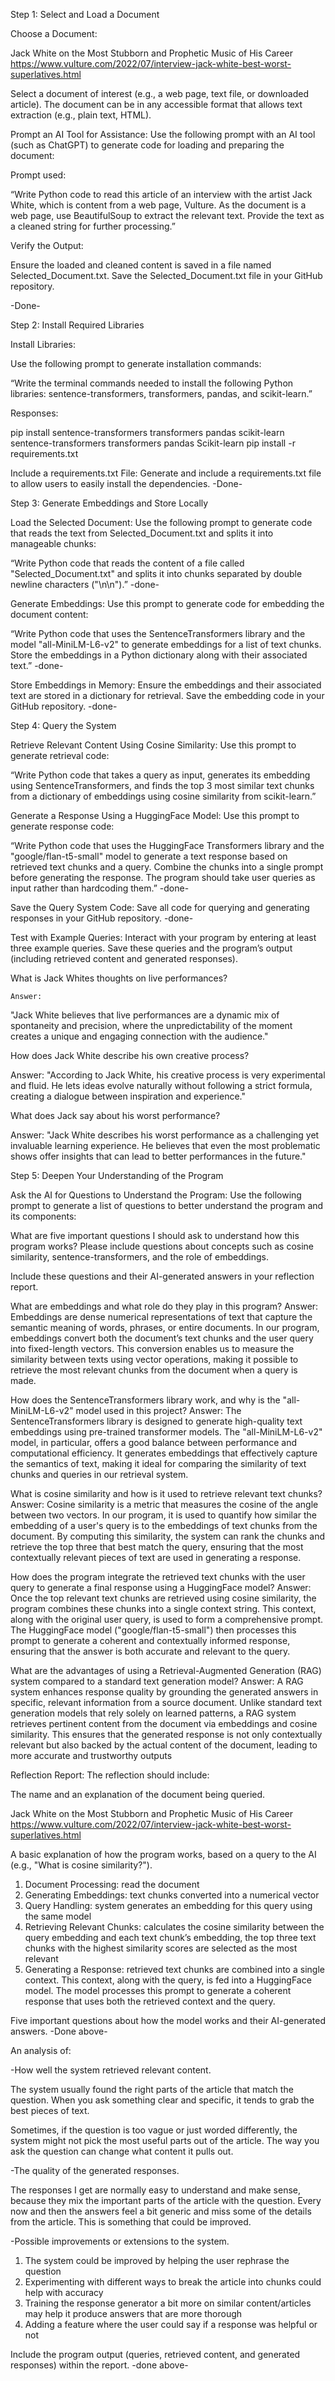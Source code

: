 Step 1: Select and Load a Document

Choose a Document:

Jack White on the Most Stubborn and Prophetic Music of His Career
https://www.vulture.com/2022/07/interview-jack-white-best-worst-superlatives.html

Select a document of interest (e.g., a web page, text file, or downloaded article).
The document can be in any accessible format that allows text extraction (e.g., plain text, HTML).

Prompt an AI Tool for Assistance:
Use the following prompt with an AI tool (such as ChatGPT) to generate code for loading and preparing the document:

Prompt used: 

“Write Python code to read this article of an interview with the artist Jack White, which is content from a web page, Vulture. As the document is a web page, use BeautifulSoup to extract the relevant text. Provide the text as a cleaned string for further processing.”

Verify the Output:


Ensure the loaded and cleaned content is saved in a file named Selected_Document.txt.
Save the Selected_Document.txt file in your GitHub repository.

-Done-


Step 2: Install Required Libraries


Install Libraries:


Use the following prompt to generate installation commands:


“Write the terminal commands needed to install the following Python libraries: sentence-transformers, transformers, pandas, and scikit-learn.”

Responses:

pip install sentence-transformers transformers pandas scikit-learn
sentence-transformers
transformers
pandas
Scikit-learn
pip install -r requirements.txt



Include a requirements.txt File:
Generate and include a requirements.txt file to allow users to easily install the dependencies.
-Done-


Step 3: Generate Embeddings and Store Locally


Load the Selected Document:
Use the following prompt to generate code that reads the text from Selected_Document.txt and splits it into manageable chunks:

“Write Python code that reads the content of a file called "Selected_Document.txt" and splits it into chunks separated by double newline characters ("\n\n").” -done-

Generate Embeddings:
Use this prompt to generate code for embedding the document content:


“Write Python code that uses the SentenceTransformers library and the model "all-MiniLM-L6-v2" to generate embeddings for a list of text chunks. Store the embeddings in a Python dictionary along with their associated text.” -done-


Store Embeddings in Memory:
Ensure the embeddings and their associated text are stored in a dictionary for retrieval.
Save the embedding code in your GitHub repository. -done-


Step 4: Query the System

Retrieve Relevant Content Using Cosine Similarity:
Use this prompt to generate retrieval code:

“Write Python code that takes a query as input, generates its embedding using SentenceTransformers, and finds the top 3 most similar text chunks from a dictionary of embeddings using cosine similarity from scikit-learn.”

Generate a Response Using a HuggingFace Model:
Use this prompt to generate response code:

“Write Python code that uses the HuggingFace Transformers library and the "google/flan-t5-small" model to generate a text response based on retrieved text chunks and a query. Combine the chunks into a single prompt before generating the response. The program should take user queries as input rather than hardcoding them.” -done-

Save the Query System Code:
Save all code for querying and generating responses in your GitHub repository. -done-

Test with Example Queries:
Interact with your program by entering at least three example queries. Save these queries and the program’s output (including retrieved content and generated responses).

What is Jack Whites thoughts on live performances?

	Answer:
"Jack White believes that live performances are a dynamic mix of spontaneity and precision, where the unpredictability of the moment creates a unique and engaging connection with the audience."

How does Jack White describe his own creative process?

Answer:
	"According to Jack White, his creative process is very experimental and fluid. He lets ideas evolve naturally without following a strict formula, creating a dialogue between inspiration and experience."

What does Jack say about his worst performance?

Answer:
"Jack White describes his worst performance as a challenging yet invaluable learning experience. He believes that even the most problematic shows offer insights that can lead to better performances in the future."




Step 5: Deepen Your Understanding of the Program

Ask the AI for Questions to Understand the Program:
Use the following prompt to generate a list of questions to better understand the program and its components:

What are five important questions I should ask to understand how this program works? Please include questions about concepts such as cosine similarity, sentence-transformers, and the role of embeddings.

Include these questions and their AI-generated answers in your reflection report.

What are embeddings and what role do they play in this program?
Answer: Embeddings are dense numerical representations of text that capture the semantic meaning of words, phrases, or entire documents. In our program, embeddings convert both the document’s text chunks and the user query into fixed-length vectors. This conversion enables us to measure the similarity between texts using vector operations, making it possible to retrieve the most relevant chunks from the document when a query is made.

How does the SentenceTransformers library work, and why is the "all-MiniLM-L6-v2" model used in this project?
Answer: The SentenceTransformers library is designed to generate high-quality text embeddings using pre-trained transformer models. The "all-MiniLM-L6-v2" model, in particular, offers a good balance between performance and computational efficiency. It generates embeddings that effectively capture the semantics of text, making it ideal for comparing the similarity of text chunks and queries in our retrieval system.

What is cosine similarity and how is it used to retrieve relevant text chunks?
Answer: Cosine similarity is a metric that measures the cosine of the angle between two vectors. In our program, it is used to quantify how similar the embedding of a user's query is to the embeddings of text chunks from the document. By computing this similarity, the system can rank the chunks and retrieve the top three that best match the query, ensuring that the most contextually relevant pieces of text are used in generating a response.

How does the program integrate the retrieved text chunks with the user query to generate a final response using a HuggingFace model?
Answer: Once the top relevant text chunks are retrieved using cosine similarity, the program combines these chunks into a single context string. This context, along with the original user query, is used to form a comprehensive prompt. The HuggingFace model ("google/flan-t5-small") then processes this prompt to generate a coherent and contextually informed response, ensuring that the answer is both accurate and relevant to the query.

What are the advantages of using a Retrieval-Augmented Generation (RAG) system compared to a standard text generation model?
Answer: A RAG system enhances response quality by grounding the generated answers in specific, relevant information from a source document. Unlike standard text generation models that rely solely on learned patterns, a RAG system retrieves pertinent content from the document via embeddings and cosine similarity. This ensures that the generated response is not only contextually relevant but also backed by the actual content of the document, leading to more accurate and trustworthy outputs


Reflection Report:
The reflection should include:

The name and an explanation of the document being queried.

Jack White on the Most Stubborn and Prophetic Music of His Career
https://www.vulture.com/2022/07/interview-jack-white-best-worst-superlatives.html


A basic explanation of how the program works, based on a query to the AI (e.g., "What is cosine similarity?").

1) Document Processing: read the document
2) Generating Embeddings: text chunks converted into a numerical vector
3) Query Handling: system generates an embedding for this query using the same model
4) Retrieving Relevant Chunks: calculates the cosine similarity between the query embedding and each text chunk’s embedding, the top three text chunks with the highest similarity scores are selected as the most relevant
5) Generating a Response: retrieved text chunks are combined into a single context. This context, along with the query, is fed into a HuggingFace model. The model processes this prompt to generate a coherent response that uses both the retrieved context and the query.


Five important questions about how the model works and their AI-generated answers.
-Done above-

An analysis of:

-How well the system retrieved relevant content.

The system usually found the right parts of the article that match the question. When you ask something clear and specific, it tends to grab the best pieces of text.

Sometimes, if the question is too vague or just worded differently, the system might not pick the most useful parts out of the article. The way you ask the question can change what content it pulls out.

-The quality of the generated responses.

The responses I get are normally easy to understand and make sense, because they mix the important parts of the article with the question.
Every now and then the answers feel a bit generic and miss some of the details from the article. This is something that could be improved.

-Possible improvements or extensions to the system.

1) The system could be improved by helping the user rephrase the question
2) Experimenting with different ways to break the article into chunks could help with accuracy
3) Training the response generator a bit more on similar content/articles may help it produce answers that are more thorough
4) Adding a feature where the user could say if a response was helpful or not

Include the program output (queries, retrieved content, and generated responses) within the report. -done above-
